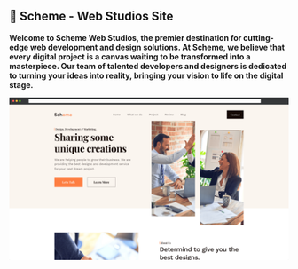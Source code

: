 ## 🔗 Scheme - Web Studios Site

**Welcome to Scheme Web Studios, the premier destination for cutting-edge web development and design solutions. At Scheme, we believe that every digital project is a canvas waiting to be transformed into a masterpiece. Our team of talented developers and designers is dedicated to turning your ideas into reality, bringing your vision to life on the digital stage.**

![Preview](public/preview.png)
